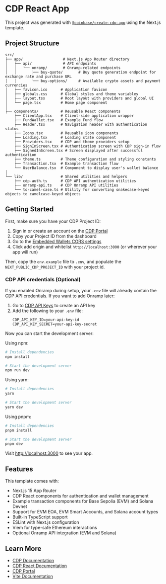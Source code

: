 # CDP React App

This project was generated with [`@coinbase/create-cdp-app`](https://coinbase.github.io/cdp-web/modules/_coinbase_create-cdp-app.html) using the Next.js template.

## Project Structure

```
src/
├── app/                  # Next.js App Router directory
│   ├── api/              # API endpoints
│   │   └── onramp/       # Onramp-related endpoints
│   │       ├── buy-quote/       # Buy quote generation endpoint for exchange rate and purchase URL
│   │       └── buy-options/     # Available crypto assets and payment currencies
│   ├── favicon.ico      # Application favicon
│   ├── globals.css      # Global styles and theme variables
│   ├── layout.tsx       # Root layout with providers and global UI
│   └── page.tsx         # Home page component
│
├── components/          # Reusable React components
    ├── ClientApp.tsx    # Client-side application wrapper
    ├── FundWallet.tsx   # Example Fund flow
    ├── Header.tsx       # Navigation header with authentication status
    ├── Icons.tsx        # Reusable icon components
    ├── Loading.tsx      # Loading state component
    ├── Providers.tsx    # CDP and theme providers setup
    ├── SignInScreen.tsx # Authentication screen with CDP sign-in flow
    ├── SignedInScreen.tsx # Screen displayed after successful authentication
    ├── theme.ts         # Theme configuration and styling constants
    ├── Transaction.tsx  # Example transaction flow
    └── UserBalance.tsx  # Component to display user's wallet balance
│
└── lib/                 # Shared utilities and helpers
    ├── cdp-auth.ts      # CDP API authentication utilities
    ├── onramp-api.ts    # CDP Onramp API utilities
    └── to-camel-case.ts # Utility for converting snakecase-keyed objects to camelcase-keyed objects
```

## Getting Started

First, make sure you have your CDP Project ID:

1. Sign in or create an account on the [CDP Portal](https://portal.cdp.coinbase.com)
2. Copy your Project ID from the dashboard
3. Go to the [Embedded Wallets CORS settings](https://portal.cdp.coinbase.com/products/embedded-wallets/cors)
4. Click add origin and whitelist `http://localhost:3000` (or wherever your app will run)

Then, copy the `env.example` file to `.env`, and populate the `NEXT_PUBLIC_CDP_PROJECT_ID` with your project id.

### CDP API credentials (Optional)

If you enabled Onramp during setup, your `.env` file will already contain the CDP API credentials. If you want to add Onramp later:

1. Go to [CDP API Keys](https://portal.cdp.coinbase.com/api-keys) to create an API key
2. Add the following to your `.env` file:
   ```
   CDP_API_KEY_ID=your-api-key-id
   CDP_API_KEY_SECRET=your-api-key-secret
   ```


Now you can start the development server:

Using npm:
```bash
# Install dependencies
npm install

# Start the development server
npm run dev
```

Using yarn:
```bash
# Install dependencies
yarn

# Start the development server
yarn dev
```

Using pnpm:
```bash
# Install dependencies
pnpm install

# Start the development server
pnpm dev
```

Visit [http://localhost:3000](http://localhost:3000) to see your app.

## Features

This template comes with:
- Next.js 15 App Router
- CDP React components for authentication and wallet management
- Example transaction components for Base Sepolia (EVM) and Solana Devnet
- Support for EVM EOA, EVM Smart Accounts, and Solana account types
- Built-in TypeScript support
- ESLint with Next.js configuration
- Viem for type-safe Ethereum interactions
- Optional Onramp API integration (EVM and Solana)

## Learn More

- [CDP Documentation](https://docs.cloud.coinbase.com/cdp/docs)
- [CDP React Documentation](https://docs.cloud.coinbase.com/cdp/docs/react-components)
- [CDP Portal](https://portal.cdp.coinbase.com)
- [Vite Documentation](https://vitejs.dev)

